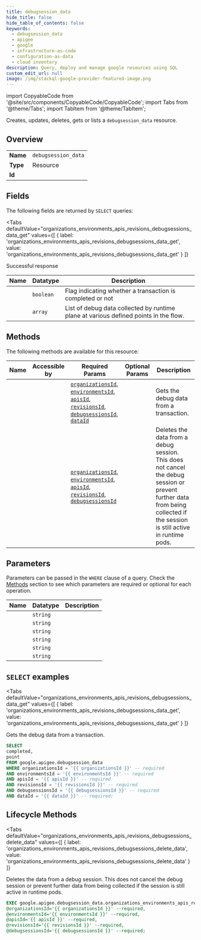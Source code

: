 ```yaml
--- 
title: debugsession_data
hide_title: false
hide_table_of_contents: false
keywords:
  - debugsession_data
  - apigee
  - google
  - infrastructure-as-code
  - configuration-as-data
  - cloud inventory
description: Query, deploy and manage google resources using SQL
custom_edit_url: null
image: /img/stackql-google-provider-featured-image.png
---
```


import CopyableCode from '@site/src/components/CopyableCode/CopyableCode';
import Tabs from '@theme/Tabs';
import TabItem from '@theme/TabItem';

Creates, updates, deletes, gets or lists a <code>debugsession_data</code> resource.

## Overview
<table><tbody>
<tr><td><b>Name</b></td><td><code>debugsession_data</code></td></tr>
<tr><td><b>Type</b></td><td>Resource</td></tr>
<tr><td><b>Id</b></td><td><CopyableCode code="google.apigee.debugsession_data" /></td></tr>
</tbody></table>

## Fields

The following fields are returned by `SELECT` queries:

<Tabs
    defaultValue="organizations_environments_apis_revisions_debugsessions_data_get"
    values={[
        { label: 'organizations_environments_apis_revisions_debugsessions_data_get', value: 'organizations_environments_apis_revisions_debugsessions_data_get' }
    ]}
>
<TabItem value="organizations_environments_apis_revisions_debugsessions_data_get">

Successful response

<table>
<thead>
    <tr>
    <th>Name</th>
    <th>Datatype</th>
    <th>Description</th>
    </tr>
</thead>
<tbody>
<tr>
    <td><CopyableCode code="completed" /></td>
    <td><code>boolean</code></td>
    <td>Flag indicating whether a transaction is completed or not</td>
</tr>
<tr>
    <td><CopyableCode code="point" /></td>
    <td><code>array</code></td>
    <td>List of debug data collected by runtime plane at various defined points in the flow.</td>
</tr>
</tbody>
</table>
</TabItem>
</Tabs>

## Methods

The following methods are available for this resource:

<table>
<thead>
    <tr>
    <th>Name</th>
    <th>Accessible by</th>
    <th>Required Params</th>
    <th>Optional Params</th>
    <th>Description</th>
    </tr>
</thead>
<tbody>
<tr>
    <td><a href="#organizations_environments_apis_revisions_debugsessions_data_get"><CopyableCode code="organizations_environments_apis_revisions_debugsessions_data_get" /></a></td>
    <td><CopyableCode code="select" /></td>
    <td><a href="#parameter-organizationsId"><code>organizationsId</code></a>, <a href="#parameter-environmentsId"><code>environmentsId</code></a>, <a href="#parameter-apisId"><code>apisId</code></a>, <a href="#parameter-revisionsId"><code>revisionsId</code></a>, <a href="#parameter-debugsessionsId"><code>debugsessionsId</code></a>, <a href="#parameter-dataId"><code>dataId</code></a></td>
    <td></td>
    <td>Gets the debug data from a transaction.</td>
</tr>
<tr>
    <td><a href="#organizations_environments_apis_revisions_debugsessions_delete_data"><CopyableCode code="organizations_environments_apis_revisions_debugsessions_delete_data" /></a></td>
    <td><CopyableCode code="exec" /></td>
    <td><a href="#parameter-organizationsId"><code>organizationsId</code></a>, <a href="#parameter-environmentsId"><code>environmentsId</code></a>, <a href="#parameter-apisId"><code>apisId</code></a>, <a href="#parameter-revisionsId"><code>revisionsId</code></a>, <a href="#parameter-debugsessionsId"><code>debugsessionsId</code></a></td>
    <td></td>
    <td>Deletes the data from a debug session. This does not cancel the debug session or prevent further data from being collected if the session is still active in runtime pods.</td>
</tr>
</tbody>
</table>

## Parameters

Parameters can be passed in the `WHERE` clause of a query. Check the [Methods](#methods) section to see which parameters are required or optional for each operation.

<table>
<thead>
    <tr>
    <th>Name</th>
    <th>Datatype</th>
    <th>Description</th>
    </tr>
</thead>
<tbody>
<tr id="parameter-apisId">
    <td><CopyableCode code="apisId" /></td>
    <td><code>string</code></td>
    <td></td>
</tr>
<tr id="parameter-dataId">
    <td><CopyableCode code="dataId" /></td>
    <td><code>string</code></td>
    <td></td>
</tr>
<tr id="parameter-debugsessionsId">
    <td><CopyableCode code="debugsessionsId" /></td>
    <td><code>string</code></td>
    <td></td>
</tr>
<tr id="parameter-environmentsId">
    <td><CopyableCode code="environmentsId" /></td>
    <td><code>string</code></td>
    <td></td>
</tr>
<tr id="parameter-organizationsId">
    <td><CopyableCode code="organizationsId" /></td>
    <td><code>string</code></td>
    <td></td>
</tr>
<tr id="parameter-revisionsId">
    <td><CopyableCode code="revisionsId" /></td>
    <td><code>string</code></td>
    <td></td>
</tr>
</tbody>
</table>

## `SELECT` examples

<Tabs
    defaultValue="organizations_environments_apis_revisions_debugsessions_data_get"
    values={[
        { label: 'organizations_environments_apis_revisions_debugsessions_data_get', value: 'organizations_environments_apis_revisions_debugsessions_data_get' }
    ]}
>
<TabItem value="organizations_environments_apis_revisions_debugsessions_data_get">

Gets the debug data from a transaction.

```sql
SELECT
completed,
point
FROM google.apigee.debugsession_data
WHERE organizationsId = '{{ organizationsId }}' -- required
AND environmentsId = '{{ environmentsId }}' -- required
AND apisId = '{{ apisId }}' -- required
AND revisionsId = '{{ revisionsId }}' -- required
AND debugsessionsId = '{{ debugsessionsId }}' -- required
AND dataId = '{{ dataId }}' -- required;
```
</TabItem>
</Tabs>


## Lifecycle Methods

<Tabs
    defaultValue="organizations_environments_apis_revisions_debugsessions_delete_data"
    values={[
        { label: 'organizations_environments_apis_revisions_debugsessions_delete_data', value: 'organizations_environments_apis_revisions_debugsessions_delete_data' }
    ]}
>
<TabItem value="organizations_environments_apis_revisions_debugsessions_delete_data">

Deletes the data from a debug session. This does not cancel the debug session or prevent further data from being collected if the session is still active in runtime pods.

```sql
EXEC google.apigee.debugsession_data.organizations_environments_apis_revisions_debugsessions_delete_data 
@organizationsId='{{ organizationsId }}' --required, 
@environmentsId='{{ environmentsId }}' --required, 
@apisId='{{ apisId }}' --required, 
@revisionsId='{{ revisionsId }}' --required, 
@debugsessionsId='{{ debugsessionsId }}' --required;
```
</TabItem>
</Tabs>
